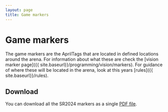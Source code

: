 ```yaml
---
layout: page
title: Game markers
---
```


# Game markers

The game markers are the AprilTags that are located in defined locations around the arena.
For information about what these are check the [vision marker page]({{ site.baseurl}}/programming/vision/markers).
For guidance of where these will be located in the arena, look at this years [rules]({{ site.baseurl}}/rules).

## Download

You can download all the SR2024 markers as a single [PDF file](/docs/resources/2024/sr-markers-sr2024.pdf).
